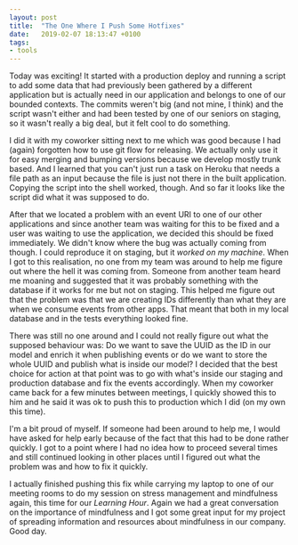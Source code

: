 ```yaml
---
layout: post
title:  "The One Where I Push Some Hotfixes"
date:   2019-02-07 18:13:47 +0100
tags: 
- tools
---
```


Today was exciting! It started with a production deploy and running a script to add some data that had previously been gathered by a different application but is actually need in our application and belongs to one of our bounded contexts. The commits weren't big (and not mine, I think) and the script wasn't either and had been tested by one of our seniors on staging, so it wasn't really a big deal, but it felt cool to do something.

I did it with my coworker sitting next to me which was good because I had (again) forgotten how to use git flow for releasing. We actually only use it for easy merging and bumping versions because we develop mostly trunk based. And I learned that you can't just run a task on Heroku that needs a file path as an input because the file is just not there in the built application. Copying the script into the shell worked, though. And so far it looks like the script did what it was supposed to do.

After that we located a problem with an event URI to one of our other applications and since another team was waiting for this to be fixed and a user was waiting to use the application, we decided this should be fixed immediately. We didn't know where the bug was actually coming from though. I could reproduce it on staging, but it *worked on my machine*. When I got to this realisation, no one from my team was around to help me figure out where the hell it was coming from. Someone from another team heard me moaning and suggested that it was probably something with the database if it works for me but not on staging. This helped me figure out that the problem was that we are creating IDs differently than what they are when we consume events from other apps. That meant that both in my local database and in the tests everything looked fine.

There was still no one around and I could not really figure out what the supposed behaviour was: Do we want to save the UUID as the ID in our model and enrich it when publishing events or do we want to store the whole UUID and publish what is inside our model? I decided that the best choice for action at that point was to go with what's inside our staging and production database and fix the events accordingly. When my coworker came back for a few minutes between meetings, I quickly showed this to him and he said it was ok to push this to production which I did (on my own this time).

I'm a bit proud of myself. If someone had been around to help me, I would have asked for help early because of the fact that this had to be done rather quickly. I got to a point where I had no idea how to proceed several times and still continued looking in other places until I figured out what the problem was and how to fix it quickly.

I actually finished pushing this fix while carrying my laptop to one of our meeting rooms to do my session on stress management and mindfulness again, this time for our *Learning Hour*. Again we had a great conversation on the importance of mindfulness and I got some great input for my project of spreading information and resources about mindfulness in our company. Good day. 

